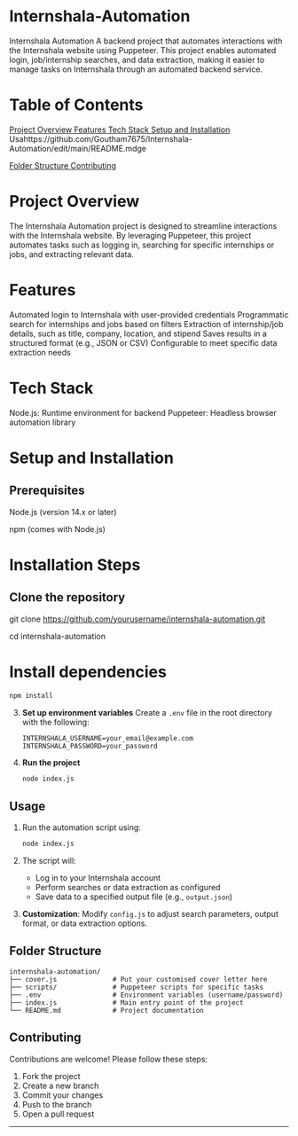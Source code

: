 # Internshala-Automation
 
Internshala Automation
A backend project that automates interactions with the Internshala website using Puppeteer. This project enables automated login, job/internship searches, and data extraction, making it easier to manage tasks on Internshala through an automated backend service.

# Table of Contents
[Project Overview
](https://github.com/Goutham7675/Internshala-Automation/edit/main/README.md)
[Features
](https://github.com/Goutham7675/Internshala-Automation/edit/main/README.md)
[Tech Stack
](https://github.com/Goutham7675/Internshala-Automation/edit/main/README.md)
[Setup and Installation
](https://github.com/Goutham7675/Internshala-Automation/edit/main/README.md)
Usahttps://github.com/Goutham7675/Internshala-Automation/edit/main/README.mdge

[Folder Structure
](https://github.com/Goutham7675/Internshala-Automation/edit/main/README.md)
[Contributing
](https://github.com/Goutham7675/Internshala-Automation/edit/main/README.md)

# Project Overview
The Internshala Automation project is designed to streamline interactions with the Internshala website. By leveraging Puppeteer, this project automates tasks such as logging in, searching for specific internships or jobs, and extracting relevant data.

# Features
Automated login to Internshala with user-provided credentials
Programmatic search for internships and jobs based on filters
Extraction of internship/job details, such as title, company, location, and stipend
Saves results in a structured format (e.g., JSON or CSV)
Configurable to meet specific data extraction needs
# Tech Stack
Node.js: Runtime environment for backend
Puppeteer: Headless browser automation library
# Setup and Installation
## Prerequisites
Node.js (version 14.x or later)

npm (comes with Node.js)
# Installation Steps
## Clone the repository
git clone https://github.com/yourusername/internshala-automation.git

cd internshala-automation

# Install dependencies

   ```bash
   npm install
   ```

3. **Set up environment variables**
   Create a `.env` file in the root directory with the following:

   ```plaintext
   INTERNSHALA_USERNAME=your_email@example.com
   INTERNSHALA_PASSWORD=your_password
   ```

4. **Run the project**
   ```bash
   node index.js
   ```

## Usage

1. Run the automation script using:
   ```bash
   node index.js
   ```
2. The script will:

   - Log in to your Internshala account
   - Perform searches or data extraction as configured
   - Save data to a specified output file (e.g., `output.json`)

3. **Customization**: Modify `config.js` to adjust search parameters, output format, or data extraction options.

## Folder Structure

```plaintext
internshala-automation/
├── cover.js              # Put your customised cover letter here
├── scripts/              # Puppeteer scripts for specific tasks
├── .env                  # Environment variables (username/password)
├── index.js              # Main entry point of the project
└── README.md             # Project documentation
```

## Contributing

Contributions are welcome! Please follow these steps:

1. Fork the project
2. Create a new branch
3. Commit your changes
4. Push to the branch
5. Open a pull request


---
